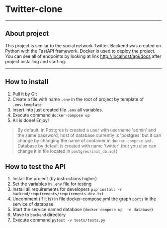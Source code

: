 # Twitter-clone

---

## About project

This project is similar to the social network Twitter. 
Backend was created on Python with the FastAPI framework.
Docker is used to deploy the project. You can see all of
endpoints by looking at link 
[http://localhost/api/docs](http://localhost/api/docs) after
project installing and starting.

---

## How to install

1. Pull it by Git
2. Create a file with name `.env` in the root of project by 
template of `.env.template`
3. Insert into just created file `.env` all variables.
4. Execute command `docker-compose up`
5. All is done! Enjoy!

> By default, in Postgres is created a user with username 
> 'admin' and the same password, host of database currently 
> is 'postgres' but it can change by changing the name of 
> container in `docker-compose.yml`. Database by default 
> is created with name 'twitter' (but you also can change it
> in file located in `postgres/init_db.sql`)

## How to test the API

1. Install the project (by instructions higher)
2. Set the variables in `.env` file for testing
3. Install all requirements for developers 
`pip install -r backend/requirements/requirements-dev.txt` 
4. Uncomment (if it is) in file docker-compose.yml the graph 
`ports` in the service of database 
5. Start the service named database (`docker-compose up 
-d database`)
6. Move to `backend` directory
7. Execute command `pytest -v tests/tests.py`
